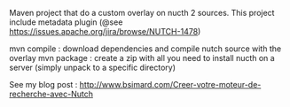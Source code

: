 Maven project that do a custom overlay on nucth 2 sources.
This project include metadata plugin (@see https://issues.apache.org/jira/browse/NUTCH-1478)

mvn compile : download dependencies and compile nutch source with the overlay
mvn package : create a zip with all you need to install nucth on a server (simply unpack to a specific directory)

See my blog post : http://www.bsimard.com/Creer-votre-moteur-de-recherche-avec-Nutch
